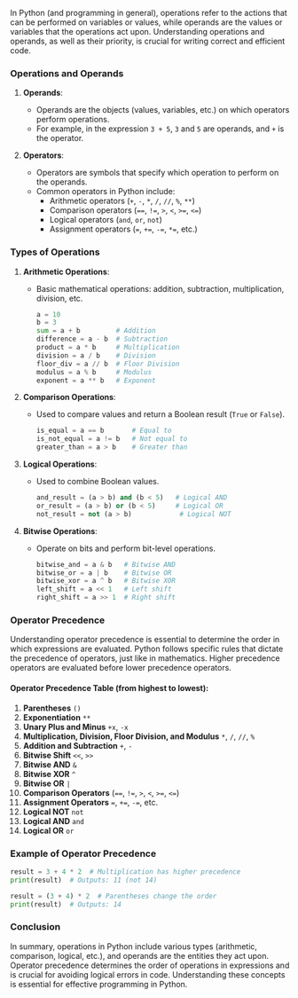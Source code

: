 In Python (and programming in general), operations refer to the actions that can be performed on variables or values, while operands are the values or variables that the operations act upon. Understanding operations and operands, as well as their priority, is crucial for writing correct and efficient code.

### Operations and Operands

1. **Operands**:
   - Operands are the objects (values, variables, etc.) on which operators perform operations.
   - For example, in the expression `3 + 5`, `3` and `5` are operands, and `+` is the operator.

2. **Operators**:
   - Operators are symbols that specify which operation to perform on the operands.
   - Common operators in Python include:
     - Arithmetic operators (`+`, `-`, `*`, `/`, `//`, `%`, `**`)
     - Comparison operators (`==`, `!=`, `>`, `<`, `>=`, `<=`)
     - Logical operators (`and`, `or`, `not`)
     - Assignment operators (`=`, `+=`, `-=`, `*=`, etc.)

### Types of Operations

1. **Arithmetic Operations**:
   - Basic mathematical operations: addition, subtraction, multiplication, division, etc.
     ```python
     a = 10
     b = 3
     sum = a + b         # Addition
     difference = a - b  # Subtraction
     product = a * b     # Multiplication
     division = a / b    # Division
     floor_div = a // b  # Floor Division
     modulus = a % b     # Modulus
     exponent = a ** b   # Exponent
     ```

2. **Comparison Operations**:
   - Used to compare values and return a Boolean result (`True` or `False`).
     ```python
     is_equal = a == b       # Equal to
     is_not_equal = a != b   # Not equal to
     greater_than = a > b    # Greater than
     ```

3. **Logical Operations**:
   - Used to combine Boolean values.
     ```python
     and_result = (a > b) and (b < 5)   # Logical AND
     or_result = (a > b) or (b < 5)     # Logical OR
     not_result = not (a > b)            # Logical NOT
     ```

4. **Bitwise Operations**:
   - Operate on bits and perform bit-level operations.
     ```python
     bitwise_and = a & b   # Bitwise AND
     bitwise_or = a | b    # Bitwise OR
     bitwise_xor = a ^ b   # Bitwise XOR
     left_shift = a << 1   # Left shift
     right_shift = a >> 1  # Right shift
     ```

### Operator Precedence

Understanding operator precedence is essential to determine the order in which expressions are evaluated. Python follows specific rules that dictate the precedence of operators, just like in mathematics. Higher precedence operators are evaluated before lower precedence operators.

#### Operator Precedence Table (from highest to lowest):

1. **Parentheses** `()`
2. **Exponentiation** `**`
3. **Unary Plus and Minus** `+x`, `-x`
4. **Multiplication, Division, Floor Division, and Modulus** `*`, `/`, `//`, `%`
5. **Addition and Subtraction** `+`, `-`
6. **Bitwise Shift** `<<`, `>>`
7. **Bitwise AND** `&`
8. **Bitwise XOR** `^`
9. **Bitwise OR** `|`
10. **Comparison Operators** (`==`, `!=`, `>`, `<`, `>=`, `<=`)
11. **Assignment Operators** `=`, `+=`, `-=`, etc.
12. **Logical NOT** `not`
13. **Logical AND** `and`
14. **Logical OR** `or`

### Example of Operator Precedence

```python
result = 3 + 4 * 2  # Multiplication has higher precedence
print(result)  # Outputs: 11 (not 14)

result = (3 + 4) * 2  # Parentheses change the order
print(result)  # Outputs: 14
```

### Conclusion

In summary, operations in Python include various types (arithmetic, comparison, logical, etc.), and operands are the entities they act upon. Operator precedence determines the order of operations in expressions and is crucial for avoiding logical errors in code. Understanding these concepts is essential for effective programming in Python.

